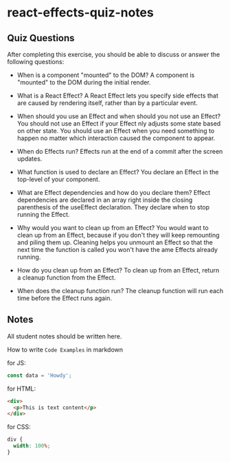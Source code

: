 # react-effects-quiz-notes

## Quiz Questions

After completing this exercise, you should be able to discuss or answer the following questions:

- When is a component "mounted" to the DOM?
  A component is "mounted" to the DOM during the initial render.

- What is a React Effect?
  A React Effect lets you specify side effects that are caused by rendering itself, rather than by a particular event.

- When should you use an Effect and when should you not use an Effect?
  You should not use an Effect if your Effect nly adjusts some state based on other state. You
  should use an Effect when you need something to happen no matter which interaction caused the component to appear.

- When do Effects run?
  Effects run at the end of a commit after the screen updates.

- What function is used to declare an Effect?
  You declare an Effect in the top-level of your component.

- What are Effect dependencies and how do you declare them?
  Effect dependencies are declared in an array right inside the closing parenthesis of the useEffect declaration. They declare when to stop running the Effect.

- Why would you want to clean up from an Effect?
  You would want to clean up from an Effect, because if you don't they will keep remounting and piling them up. Cleaning helps you unmount an Effect so that the next time the function is called you won't have the ame Effects already running.

- How do you clean up from an Effect?
  To clean up from an Effect, return a cleanup function from the Effect.

- When does the cleanup function run?
  The cleanup function will run each time before the Effect runs again.

## Notes

All student notes should be written here.

How to write `Code Examples` in markdown

for JS:

```javascript
const data = 'Howdy';
```

for HTML:

```html
<div>
  <p>This is text content</p>
</div>
```

for CSS:

```css
div {
  width: 100%;
}
```
